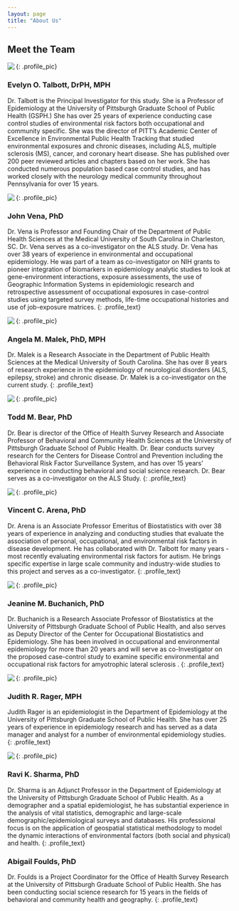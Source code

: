 ```yaml
---
layout: page
title: "About Us"
---
```


## Meet the Team



<img src="assets/talbott_newest_cc.jpg" align="left">{: .profile_pic}
### Evelyn O. Talbott, DrPH, MPH
Dr. Talbott is the Principal Investigator for this study. She is a Professor of Epidemiology at the University of Pittsburgh Graduate School of Public Health (GSPH.) She has over 25 years of experience conducting case control studies of environmental risk factors both occupational and community specific. She was the director of PITT’s Academic Center of Excellence in Environmental Public Health Tracking that studied environmental exposures and chronic diseases, including ALS, multiple sclerosis (MS), cancer, and coronary heart disease. She has published over 200 peer reviewed articles and chapters based on her work. She has conducted numerous population based case control studies, and has worked closely with the neurology medical community throughout Pennsylvania for over 15 years.

<img src="assets/VenaJohn_cc.jpg" align="left">{: .profile_pic}
### John Vena, PhD
Dr. Vena is Professor and Founding Chair of the Department of Public Health Sciences at the Medical University of South Carolina in Charleston, SC. Dr. Vena serves as a co-investigator on the ALS study. Dr. Vena has over 38 years of experience in environmental and occupational epidemiology. He was part of a team as co-investigator on NIH grants to pioneer integration of biomarkers in epidemiology analytic studies to look at gene-environment interactions, exposure assessments, the use of Geographic Information Systems in epidemiologic research and retrospective assessment of occupational exposures in case-control studies using targeted survey methods, life-time occupational histories and use of job-exposure matrices.
{: .profile_text}

<img src="assets/Malek_cc.jpg" align="left">{: .profile_pic}
### Angela M. Malek, PhD, MPH
Dr. Malek is a Research Associate in the Department of Public Health Sciences at the Medical University of South Carolina. She has over 8 years of research experience in the epidemiology of neurological disorders (ALS, epilepsy, stroke) and chronic disease. Dr. Malek is a co-investigator on the current study.
{: .profile_text}

<img src="assets/Bear_Todd_M_cc.jpg" align="left">{: .profile_pic}
### Todd M. Bear, PhD
Dr. Bear is director of the Office of Health Survey Research and Associate Professor of Behavioral and Community Health Sciences at the University of Pittsburgh Graduate School of Public Health. Dr. Bear conducts survey research for the Centers for Disease Control and Prevention including the Behavioral Risk Factor Surveillance System, and has over 15 years’ experience in conducting behavioral and social science research. Dr. Bear serves as a co-investigator on the ALS Study.
{: .profile_text}

<img src="assets/Vincent_Arena_cc.jpg" align="left">{: .profile_pic}
### Vincent C. Arena, PhD
Dr. Arena is an Associate Professor Emeritus of Biostatistics with over 38 years of experience in analyzing and conducting studies that evaluate the association of personal, occupational, and environmental risk factors in disease development. He has collaborated with Dr. Talbott for many years - most recently evaluating environmental risk factors for autism. He brings specific expertise in large scale community and industry-wide studies to this project and serves as a co-investigator.
{: .profile_text}

<img src="assets/Buchanich_Jeanine_M_cc.jpg" align="left">{: .profile_pic}
### Jeanine M. Buchanich, PhD
Dr. Buchanich is a Research Associate Professor of Biostatistics at the University of Pittsburgh Graduate School of Public Health, and also serves as Deputy Director of the Center for Occupational Biostatistics and Epidemiology. She has been involved in occupational and environmental epidemiology for more than 20 years and will serve as co-Investigator on the proposed case-control study to examine specific environmental and occupational risk factors for amyotrophic lateral sclerosis .
{: .profile_text}

<img src="assets/Rager_Judith_R_cc.jpg" align="left">{: .profile_pic}
### Judith R. Rager, MPH
Judith Rager is an epidemiologist in the Department of Epidemiology at the University of Pittsburgh Graduate School of Public Health. She has over 25 years of experience in epidemiology research and has served as a data manager and analyst for a number of environmental epidemiology studies.
{: .profile_text}

<img src="assets/Ravi Sharma_cc.jpg" align="left">{: .profile_pic}
### Ravi K. Sharma, PhD
Dr. Sharma is an Adjunct Professor in the Department of Epidemiology at the University of Pittsburgh Graduate School of Public Health. As a demographer and a spatial epidemiologist, he has substantial experience in the analysis of vital statistics, demographic and large-scale demographic/epidemiological surveys and databases. His professional focus is on the application of geospatial statistical methodology to model the dynamic interactions of environmental factors (both social and physical) and health.
{: .profile_text}

<!-- <img src="assets/Bear_Todd_M_cc.jpg" align="left">{: .profile_pic} -->
### Abigail Foulds, PhD
Dr. Foulds is a Project Coordinator for the Office of Health Survey Research at the University of Pittsburgh Graduate School of Public Health. She has been conducting social science research for 15 years in the fields of behavioral and community health and geography.
{: .profile_text}
